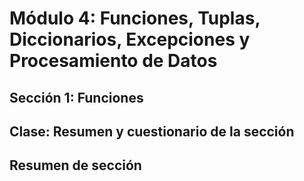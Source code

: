 # Módulo 4: Funciones, Tuplas, Diccionarios, Excepciones y Procesamiento de Datos
## Sección 1: Funciones
## Clase: Resumen y cuestionario de la sección

## Resumen de sección

